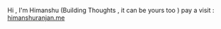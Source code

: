 Hi , I'm Himanshu (Building Thoughts , it can be yours too )
pay a visit : [himanshuranjan.me](himanshuranjan.me)
